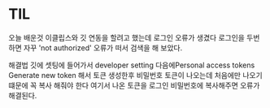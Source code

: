 # TIL
오늘 배운것
이클립스와 깃 연동을 할려고 했는데 로그인 오류가 생겼다
로그인을 두번하면 자꾸 'not authorized' 오류가 떠서 검색을 해 보았다.

해결법
깃에 셋팅에 들어가서 developer setting 다음에Personal access tokens Generate new token 해서 토큰 생성한후  비밀번호 토큰이 나오는데 처음에만 나오기 떄문에 꼭 복사 해줘야 한다 
여기서 나온 토큰을 로그인 비밀번호에 복사해주면 오류가 해결된다.
